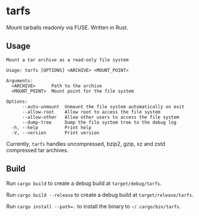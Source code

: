 # tarfs
Mount tarballs readonly via FUSE. Written in Rust.

## Usage
```
Mount a tar archive as a read-only file system

Usage: tarfs [OPTIONS] <ARCHIVE> <MOUNT_POINT>

Arguments:
  <ARCHIVE>      Path to the archive
  <MOUNT_POINT>  Mount point for the file system

Options:
      --auto-unmount  Unmount the file system automatically on exit
      --allow-root    Allow root to access the file system
      --allow-other   Allow other users to access the file system
      --dump-tree     Dump the file system tree to the debug log
  -h, --help          Print help
  -V, --version       Print version
```

Currently, `tarfs` handles uncompressed, bzip2, gzip, xz and zstd compressed tar archives.

## Build

Run `cargo build` to create a debug build at `target/debug/tarfs`.

Run `cargo build --release` to create a debug build at `target/release/tarfs`.

Run `cargo install --path=.` to install the binary to `~/.cargo/bin/tarfs`.

